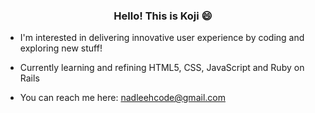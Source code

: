<h3 align="center"> Hello! This is Koji 😄 </h3>

- I'm interested in delivering innovative user experience by coding and exploring new stuff!
  
- Currently learning and refining HTML5, CSS, JavaScript and Ruby on Rails
  
- You can reach me here: nadleehcode@gmail.com

<!---
imnadleeh/imnadleeh is a ✨ special ✨ repository because its `README.md` (this file) appears on your GitHub profile.
You can click the Preview link to take a look at your changes.
--->
